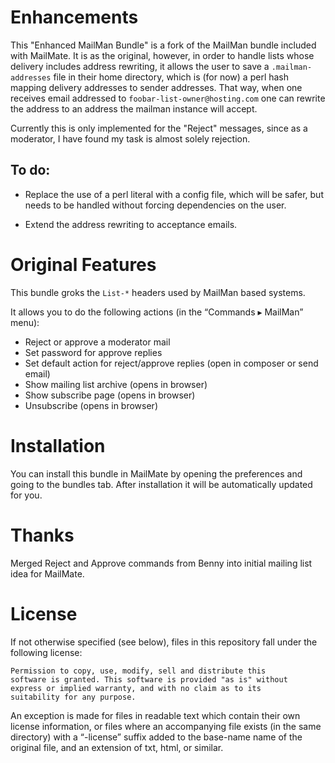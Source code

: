 # Enhancements

This "Enhanced MailMan Bundle" is a fork of the MailMan bundle
included with MailMate.  It is as the original, however, in order to
handle lists whose delivery includes address rewriting, it allows the
user to save a `.mailman-addresses` file in their home directory,
which is (for now) a perl hash mapping delivery addresses to sender
addresses.  That way, when one receives email addressed to
`foobar-list-owner@hosting.com` one can rewrite the address to an
address the mailman instance will accept.

Currently this is only implemented for the "Reject" messages, since as
a moderator, I have found my task is almost solely rejection.

## To do:

* Replace the use of a perl literal with a config file, which will be
  safer, but needs to be handled without forcing dependencies on the
  user.

* Extend the address rewriting to acceptance emails.

# Original Features

This bundle groks the `List-*` headers used by MailMan based systems.

It allows you to do the following actions (in the “Commands ▸ MailMan” menu):

* Reject or approve a moderator mail
* Set password for approve replies
* Set default action for reject/approve replies (open in composer or send email)
* Show mailing list archive (opens in browser)
* Show subscribe page (opens in browser)
* Unsubscribe (opens in browser)

# Installation

You can install this bundle in MailMate by opening the preferences and going to the bundles tab. After installation it will be automatically updated for you.

# Thanks

Merged Reject and Approve commands from Benny into initial mailing list idea for MailMate.

# License

If not otherwise specified (see below), files in this repository fall under the following license:

	Permission to copy, use, modify, sell and distribute this
	software is granted. This software is provided "as is" without
	express or implied warranty, and with no claim as to its
	suitability for any purpose.

An exception is made for files in readable text which contain their own license information, or files where an accompanying file exists (in the same directory) with a “-license” suffix added to the base-name name of the original file, and an extension of txt, html, or similar.
